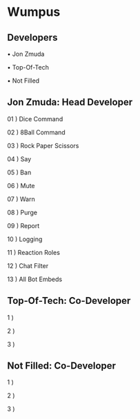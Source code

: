 # Wumpus

## Developers
• Jon Zmuda

• Top-Of-Tech

• Not Filled

## Jon Zmuda: Head Developer

01 ) Dice Command 

02 ) 8Ball Command            

03 ) Rock Paper Scissors

04 ) Say                      

05 ) Ban                         

06 ) Mute

07 ) Warn

08 ) Purge

09 ) Report

10 ) Logging

11 ) Reaction Roles

12 ) Chat Filter

13 ) All Bot Embeds

## Top-Of-Tech: Co-Developer

1 ) 

2 )

3 )

## Not Filled: Co-Developer

1 )

2 )

3 )
